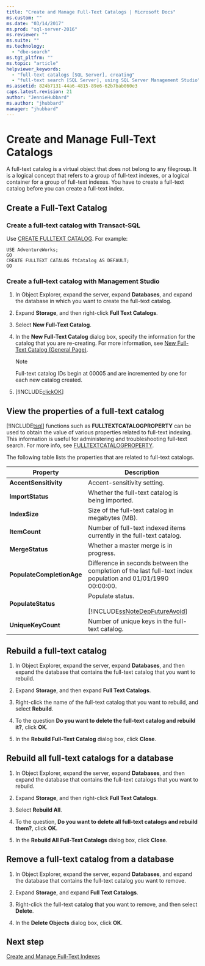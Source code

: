 ```yaml
---
title: "Create and Manage Full-Text Catalogs | Microsoft Docs"
ms.custom: ""
ms.date: "03/14/2017"
ms.prod: "sql-server-2016"
ms.reviewer: ""
ms.suite: ""
ms.technology: 
  - "dbe-search"
ms.tgt_pltfrm: ""
ms.topic: "article"
helpviewer_keywords: 
  - "full-text catalogs [SQL Server], creating"
  - "full-text search [SQL Server], using SQL Server Management Studio"
ms.assetid: 824b7131-44a6-4815-89e6-62b7bab060e3
caps.latest.revision: 21
author: "JennieHubbard"
ms.author: "jhubbard"
manager: "jhubbard"
---
```

# Create and Manage Full-Text Catalogs
  A full-text catalog is a virtual object that does not belong to any filegroup. It is a logical concept that refers to a group of full-text indexes, or a logical container for  a group of full-text indexes. You have to create a full-text catalog before you can create a full-text index. 
  
##  <a name="creating"></a> Create a Full-Text Catalog  

### Create a full-text catalog with Transact-SQL
Use [CREATE FULLTEXT CATALOG](../../t-sql/statements/create-fulltext-catalog-transact-sql.md). For example:

```tsql 
USE AdventureWorks;  
GO  
CREATE FULLTEXT CATALOG ftCatalog AS DEFAULT;  
GO  
``` 

### Create a full-text catalog with Management Studio
1.  In Object Explorer, expand the server, expand **Databases**, and expand the database in which you want to create the full-text catalog.  
  
2.  Expand **Storage**, and then right-click **Full Text Catalogs**.  
  
3.  Select **New Full-Text Catalog**.  
  
4.  In the **New Full-Text Catalog** dialog box, specify the information for the catalog that you are re-creating. For more information, see [New Full-Text Catalog &#40;General Page&#41;](http://msdn.microsoft.com/library/5ed6f7cd-d9af-4439-9f33-fc935b883d91).  
  
    > [!NOTE]  
    >  Full-text catalog IDs begin at 00005 and are incremented by one for each new catalog created.  
  
5.  [!INCLUDE[clickOK](../../includes/clickok-md.md)]  
  
##  <a name="props"></a> View the properties of a full-text catalog  
 [!INCLUDE[tsql](../../includes/tsql-md.md)] functions such as **FULLTEXTCATALOGPROPERTY** can be used to obtain the value of various properties related to full-text indexing. This information is useful for administering and troubleshooting full-text search. For more info, see [FULLTEXTCATALOGPROPERTY](../../t-sql/functions/fulltextcatalogproperty-transact-sql.md).
  
The following table lists the properties that are related to full-text catalogs.  
  
|Property|Description|  
|--------------|-----------------|  
|**AccentSensitivity**|Accent-sensitivity setting.|
|**ImportStatus**|Whether the full-text catalog is being imported.|  
|**IndexSize**|Size of the full-text catalog in megabytes (MB).| 
|**ItemCount**|Number of full-text indexed items currently in the full-text catalog.|  
|**MergeStatus**|Whether a master merge is in progress.| 
|**PopulateCompletionAge**|Difference in seconds between the completion of the last full-text index population and 01/01/1990 00:00:00.| 
|**PopulateStatus**|Populate status.<br /><br /> [!INCLUDE[ssNoteDepFutureAvoid](../../includes/ssnotedepfutureavoid-md.md)]|  
|**UniqueKeyCount**|Number of unique keys in the full-text catalog.| 

##  <a name="rebuildone"></a> Rebuild a full-text catalog  
1.  In Object Explorer, expand the server, expand **Databases**, and then expand the database that contains the full-text catalog that you want to rebuild.  
  
2.  Expand **Storage**, and then expand **Full Text Catalogs**.  
  
3.  Right-click the name of the full-text catalog that you want to rebuild, and select **Rebuild**.  
  
4.  To the question **Do you want to delete the full-text catalog and rebuild it?**, click **OK**.  
  
5.  In the **Rebuild Full-Text Catalog** dialog box, click **Close**.  
   
##  <a name="rebuildall"></a> Rebuild all full-text catalogs for a database  
1.  In Object Explorer, expand the server, expand **Databases**, and then expand the database that contains the full-text catalogs that you want to rebuild.  
  
2.  Expand **Storage**, and then right-click **Full Text Catalogs**.  
  
3.  Select **Rebuild All**.  
  
4.  To the question, **Do you want to delete all full-text catalogs and rebuild them?**, click **OK**.  
  
5.  In the **Rebuild All Full-Text Catalogs** dialog box, click **Close**.  
  
  
  
##  <a name="removing"></a> Remove a full-text catalog from a database  
1.  In Object Explorer, expand the server, expand **Databases**, and expand the database that contains the full-text catalog you want to remove.  
  
2.  Expand **Storage**, and expand **Full Text Catalogs**.  
  
3.  Right-click the full-text catalog that you want to remove, and then select **Delete**.  
  
4.  In the **Delete Objects** dialog box, click **OK**.  

## Next step
[Create and Manage Full-Text Indexes](../../relational-databases/search/create-and-manage-full-text-indexes.md)
